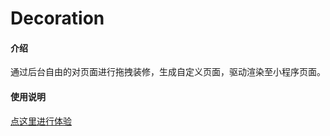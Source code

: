 # Decoration

#### 介绍
通过后台自由的对页面进行拖拽装修，生成自定义页面，驱动渲染至小程序页面。


#### 使用说明

<a href="https://hbowen.gitee.io/decoration">点这里进行体验</a> <br><br> 